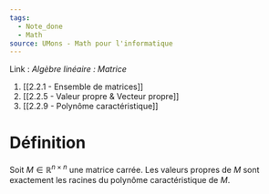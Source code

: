 ```yaml
---
tags:
  - Note_done
  - Math
source: UMons - Math pour l'informatique
---
```


Link :
_Algèbre linéaire : Matrice_
1. [[2.2.1 - Ensemble de matrices]]
2. [[2.2.5 - Valeur propre & Vecteur propre]]
3. [[2.2.9 - Polynôme caractéristique]]

# Définition
Soit $M ∈ \mathbb{R}^{n×n}$ une matrice carrée. 
Les valeurs propres de $M$ sont exactement les racines du polynôme caractéristique de $M$.
